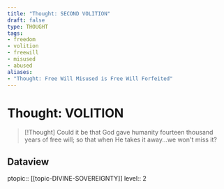 ```yaml
---
title: "Thought: SECOND VOLITION"
draft: false
type: THOUGHT
tags:
- freedom
- volition
- freewill
- misused
- abused
aliases:
- "Thought: Free Will Misused is Free Will Forfeited"
---
```

# Thought: VOLITION
> [!Thought]
> Could it be that God gave humanity fourteen thousand years of free will; so that when He takes it away...we won't miss it?

## Dataview
ptopic:: [[topic-DIVINE-SOVEREIGNTY]]
level:: 2
